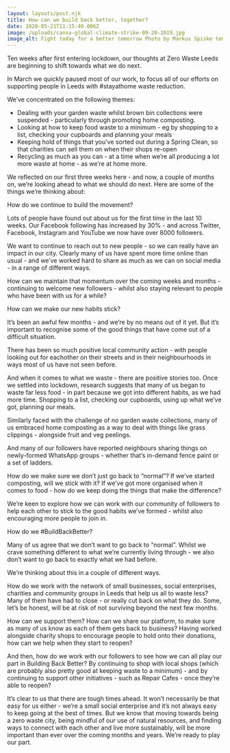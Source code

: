 ```yaml
---
layout: layouts/post.njk
title: How can we build back better, together?
date: 2020-05-21T11:15:40.006Z
image: /uploads/canva-global-climate-strike-09-20-2019.jpg
image_alt: Fight today for a better tomorrow Photo by Markus Spiske temporausch.com
---
```

Ten weeks after first entering lockdown, our thoughts at Zero Waste Leeds are beginning to shift towards what we do next.



In March we quickly paused most of our work, to focus all of our efforts on supporting people in Leeds with #stayathome waste reduction.



We’ve concentrated on the following themes:

* Dealing with your garden waste whilst brown bin collections were suspended - particularly through promoting home composting.
* Looking at how to keep food waste to a minimum - eg by shopping to a list, checking your cupboards and planning your meals
* Keeping hold of things that you’ve sorted out during a Spring Clean, so that charities can sell them on when their shops re-open
* Recycling as much as you can - at a time when we’re all producing a lot more waste at home - as we’re at home more.



We reflected on our first three weeks here - and now, a couple of months on, we’re looking ahead to what we should do next. Here are some of the things we’re thinking about:



How do we continue to build the movement?



Lots of people have found out about us for the first time in the last 10 weeks. Our Facebook following has increased by 30% - and across Twitter, Facebook, Instagram and YouTube we now have over 8000 followers.



We want to continue to reach out to new people - so we can really have an impact in our city. Clearly many of us have spent more time online than usual - and we’ve worked hard to share as much as we can on social media - in a range of different ways.



How can we maintain that momentum over the coming weeks and months - continuing to welcome new followers - whilst also staying relevant to people who have been with us for a while?



How can we make our new habits stick?



It’s been an awful few months - and we’re by no means out of it yet. But it’s important to recognise some of the good things that have come out of a difficult situation.



There has been so much positive local community action - with people looking out for eachother on their streets and in their neighbourhoods in ways most of us have not seen before.



And when it comes to what we waste - there are positive stories too. Once we settled into lockdown, research suggests that many of us began to waste far less food - in part because we got into different habits, as we had more time. Shopping to a list, checking our cupboards, using up what we’ve got, planning our meals.



Similarly faced with the challenge of no garden waste collections, many of us embraced home composting as a way to deal with things like grass clippings - alongside fruit and veg peelings.



And many of our followers have reported neighbours sharing things on newly-formed WhatsApp groups - whether that’s in-demand fence paint or a set of ladders.



How do we make sure we don’t just go back to “normal”? If we’ve started composting, will we stick with it? If we’ve got more organised when it comes to food - how do we keep doing the things that make the difference?



We’re keen to explore how we can work with our community of followers to help each other to stick to the good habits we’ve formed - whilst also encouraging more people to join in.



How do we #BuildBackBetter?



Many of us agree that we don’t want to go back to “normal”. Whilst we crave something different to what we’re currently living through - we also don’t want to go back to exactly what we had before.



We’re thinking about this in a couple of different ways.



How do we work with the network of small businesses, social enterprises, charities and community groups in Leeds that help us all to waste less? Many of them have had to close - or really cut back on what they do. Some, let’s be honest, will be at risk of not surviving beyond the next few months.



How can we support them? How can we share our platform, to make sure as many of us know as each of them gets back to business? Having worked alongside charity shops to encourage people to hold onto their donations, how can we help when they start to reopen?



And then, how do we work with our followers to see how we can all play our part in Building Back Better? By continuing to shop with local shops (which are probably also pretty good at keeping waste to a minimum) - and by continuing to support other initiatives - such as Repair Cafes - once they’re able to reopen?



It’s clear to us that there are tough times ahead. It won’t necessarily be that easy for us either - we’re a small social enterprise and it’s not always easy to keep going at the best of times. But we know that moving towards being a zero waste city, being mindful of our use of natural resources, and finding ways to connect with each other and live more sustainably, will be more important than ever over the coming months and years. We’re ready to play our part.